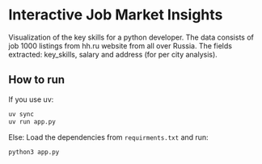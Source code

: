 # Interactive Job Market Insights
Visualization of the key skills for a python developer. The data consists of job 1000 listings from hh.ru website from all over Russia. The fields extracted: key_skills, salary and address (for per city analysis).

## How to run
If you use uv:
```bash
uv sync
uv run app.py
```
Else:
Load the dependencies from `requirments.txt` and run:
```bash
python3 app.py
```
